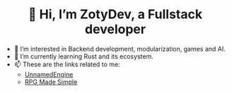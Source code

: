 <h1 align="center">👋 Hi, I’m ZotyDev, a Fullstack developer</h1>

- 👀 I’m interested in Backend development, modularization, games and AI.
- 🌱 I’m currently learning Rust and its ecosystem.
- 📫 These are the links related to me:
  - [UnnamedEngine](https://github.com/UnnamedEngine/UnnamedEngine)
  - [RPG Made Simple](https://github.com/RPG-Made-Simple)
